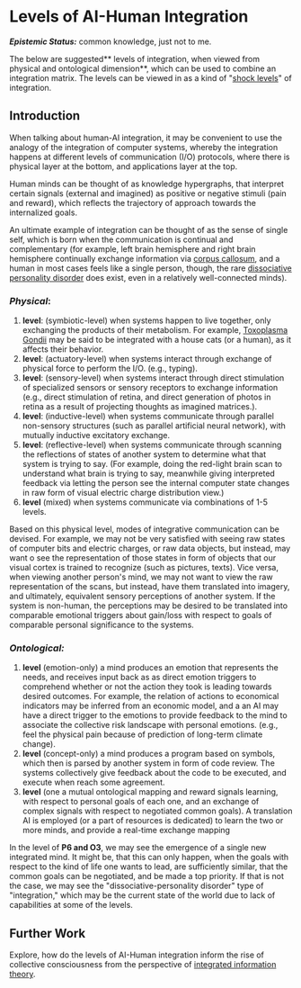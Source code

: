 # Levels of AI-Human Integration

_**Epistemic Status:**_ common knowledge, just not to me.

The below are suggested** levels of integration, when viewed from physical and ontological dimension**, which can be used to combine an integration matrix. The levels can be viewed in as a kind of "[shock levels](http://sl4.org/shocklevels.html)" of integration.

## Introduction

When talking about human-AI integration, it may be convenient to use the analogy of the integration of computer systems, whereby the integration happens at different levels of communication \(I/O\) protocols, where there is physical layer at the bottom, and applications layer at the top.

Human minds can be thought of as knowledge hypergraphs, that interpret certain signals \(external and imagined\) as positive or negative stimuli \(pain and reward\), which reflects the trajectory of approach towards the internalized goals.

An ultimate example of integration can be thought of as the sense of single self, which is born when the communication is continual and complementary \(for example, left brain hemisphere and right brain hemisphere continually exchange information via [corpus callosum](https://en.wikipedia.org/wiki/Corpus_callosum), and a human in most cases feels like a single person, though, the rare [dissociative personality disorder](https://en.wikipedia.org/wiki/Dissociative_identity_disorder) does exist, even in a relatively well-connected minds\).

### _**P**hysical_:

1. **level**: \(symbiotic-level\) when systems happen to live together, only exchanging the products of their metabolism. For example, [Toxoplasma Gondii](https://en.wikipedia.org/wiki/Toxoplasma_gondii) may be said to be integrated with a house cats \(or a human\), as it affects their behavior.
2. **level**: \(actuatory-level\) when systems interact through exchange of physical force to perform the I/O. \(e.g., typing\).
3. **level**: \(sensory-level\) when systems interact through direct stimulation of specialized sensors or sensory receptors to exchange information \(e.g., direct stimulation of retina, and direct generation of photos in retina as a result of projecting thoughts as imagined matrices.\).
4. **level**: \(inductive-level\) when systems communicate through parallel non-sensory structures \(such as parallel artificial neural network\), with mutually inductive excitatory exchange.
5. **level**: \(reflective-level\) when systems communicate through scanning the reflections of states of another system to determine what that system is trying to say. \(For example, doing the red-light brain scan to understand what brain is trying to say, meanwhile giving interpreted feedback via letting the person see the internal computer state changes in raw form of visual electric charge distribution view.\)
6. **level** \(mixed\) when systems communicate via combinations of 1-5 levels.

Based on this physical level, modes of integrative communication can be devised. For example, we may not be very satisfied with seeing raw states of computer bits and electric charges, or raw data objects, but instead, may want o see the representation of those states in form of objects that our visual cortex is trained to recognize \(such as pictures, texts\). Vice versa, when viewing another person's mind, we may not want to view the raw representation of the scans, but instead, have them translated into imagery, and ultimately, equivalent sensory perceptions of another system. If the system is non-human, the perceptions may be desired to be translated into comparable emotional triggers about gain/loss with respect to goals of comparable personal significance to the systems.

### _Ontological:_

1. **level** \(emotion-only\) a mind produces an emotion that represents the needs, and receives input back as as direct emotion triggers to comprehend whether or not the action they took is leading towards desired outcomes. For example, the relation of actions to economical indicators may be inferred from an economic model, and a an AI may have a direct trigger to the emotions to provide feedback to the mind to associate the collective risk landscape with personal emotions. \(e.g., feel the physical pain because of prediction of long-term climate change\).
2. **level** \(concept-only\) a mind produces a program based on symbols, which then is parsed by another system in form of code review. The systems collectively give feedback about the code to be executed, and execute when reach some agreement.
3. **level** \(one a mutual ontological mapping and reward signals learning, with respect to personal goals of each one, and an exchange of complex signals with respect to negotiated common goals\). A translation AI is employed \(or a part of resources is dedicated\) to learn the two or more minds, and provide a real-time exchange mapping

In the level of **P6 and O3**, we may see the emergence of a single new integrated mind. It might be, that this can only happen, when the goals with respect to the kind of life one wants to lead, are sufficiently similar, that the common goals can be negotiated, and be made a top priority. If that is not the case, we may see the "dissociative-personality disorder" type of "integration," which may be the current state of the world due to lack of capabilities at some of the levels.

## Further Work

Explore, how do the levels of AI-Human integration inform the rise of collective consciousness from the perspective of [integrated information theory](https://en.wikipedia.org/wiki/Integrated_information_theory).

